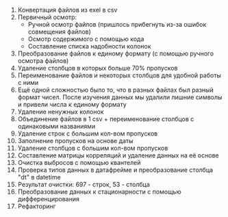 1. Конвертация файлов из exel в csv
2. Первичный осмотр:
   - Ручной осмотр файлов (пришлось прибегнуть из-за ошибок совмещения файлов)
   - Осмотр содержимого с помощью кода
   - Составление списка надобности колонок
3. Преобразование файлов к единому формату (с помощью ручного осмотра файлов)
4. Удаление столбцов в которых больше 70% пропусков
5. Переименование файлов и некоторых столбцов для удобной работы с ними
6. Ещё одной сложностью было то, что в разных файлах был разный формат чисел. После изучения данных мы удалили лишние символы и привели числа к единому формату
7. Удаление ненужных колонок
8. Объединение файлов в 1 csv + переименование столбцов с одинаковыми названиями
9. Удаление строк с большим кол-вом пропусков
10. Заполнение пропусков на основе даты
11. Удаление столбцов с большим кол-вом пропусков
12. Составление матрицы корреляций и удаление данных на её основе
13. Очистка выбросов с помощью квантелей
14. Проверка типов данных в датафрейме и преобразование столбца "dt" в datetime
15. Результат очистки: 697 - строк, 53 - столбца
16. Преобразование данных к стационарности с помощью дифференцирования
17. Рефакторинг

